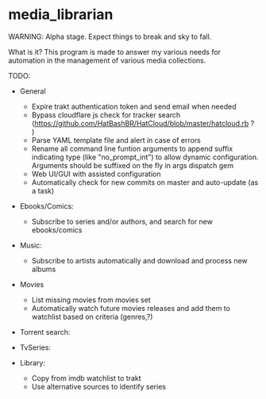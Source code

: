 # media_librarian

WARNING: Alpha stage. Expect things to break and sky to fall.

What is it?
This program is made to answer my various needs for automation in the management of various media collections.

TODO:
* General
    * Expire trakt authentication token and send email when needed
    * Bypass cloudflare js check for tracker search (https://github.com/HatBashBR/HatCloud/blob/master/hatcloud.rb ? )
    * Parse YAML template file and alert in case of errors
    * Rename all command line funtion arguments to append suffix indicating type (like "no_prompt_int") to allow dynamic configuration. Arguments should be suffixed on the fly in args dispatch gem
    * Web UI/GUI with assisted configuration
    * Automatically check for new commits on master and auto-update (as a task)
    
* Ebooks/Comics:
    * Subscribe to series and/or authors, and search for new ebooks/comics
    
* Music:
    * Subscribe to artists automatically and download and process new albums
    
* Movies
    * List missing movies from movies set
    * Automatically watch future movies releases and add them to watchlist based on criteria (genres,?)

* Torrent search:
    
* TvSeries:
    
* Library:
    * Copy from imdb watchlist to trakt
    * Use alternative sources to identify series